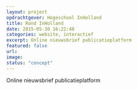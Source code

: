 ```yaml
---
layout: project
opdrachtgever: Hogeschool InHolland
title: Rond InHolland
date: 2015-05-30 16:22:48
categories: website, interactief
excerpt: Online nieuwsbrief publicatieplatform
featured: false
url:
image:
status: "concept"
---
```

Online nieuwsbrief publicatieplatform
